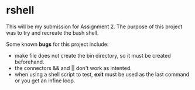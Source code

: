 # rshell

This will be my submission for Assignment 2. The purpose of this project was to try and recreate the bash shell.

Some known __bugs__ for this project include:
* make file does not create the bin directory, so it must be created beforehand.
* the connectors && and || don't work as intented.
* when using a shell script to test, __exit__ must be used as the last command or you get an infine loop.
